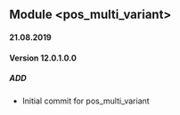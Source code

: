 ## Module <pos_multi_variant>

#### 21.08.2019
#### Version 12.0.1.0.0
##### ADD
- Initial commit for pos_multi_variant
